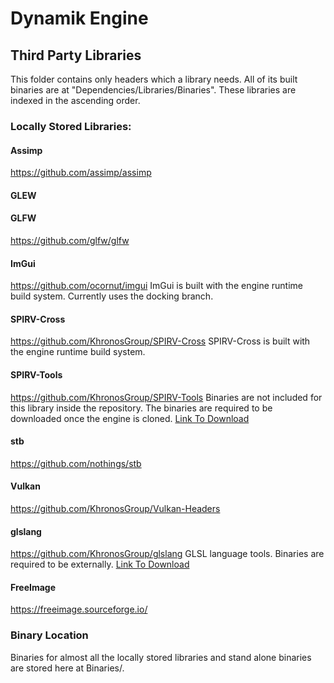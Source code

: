 # Dynamik Engine
## Third Party Libraries
This folder contains only headers which a library needs. All of its built binaries are at 
"Dependencies/Libraries/Binaries".
These libraries are indexed in the ascending order.

### Locally Stored Libraries:
#### Assimp
https://github.com/assimp/assimp

#### GLEW


#### GLFW
https://github.com/glfw/glfw

#### ImGui
https://github.com/ocornut/imgui
ImGui is built with the engine runtime build system. Currently uses the docking branch.

#### SPIRV-Cross
https://github.com/KhronosGroup/SPIRV-Cross
SPIRV-Cross is built with the engine runtime build system.

#### SPIRV-Tools
https://github.com/KhronosGroup/SPIRV-Tools
Binaries are not included for this library inside the repository. The binaries are required to be downloaded
once the engine is cloned.
[Link To Download](https://github.com/KhronosGroup/SPIRV-Tools/releases/tag/master-tot)

#### stb
https://github.com/nothings/stb

#### Vulkan
https://github.com/KhronosGroup/Vulkan-Headers

#### glslang
https://github.com/KhronosGroup/glslang
GLSL language tools.
Binaries are required to be externally.
[Link To Download](https://github.com/KhronosGroup/glslang/releases/tag/master-tot)

#### FreeImage
https://freeimage.sourceforge.io/

### Binary Location
Binaries for almost all the locally stored libraries and stand alone binaries are stored here at Binaries/.